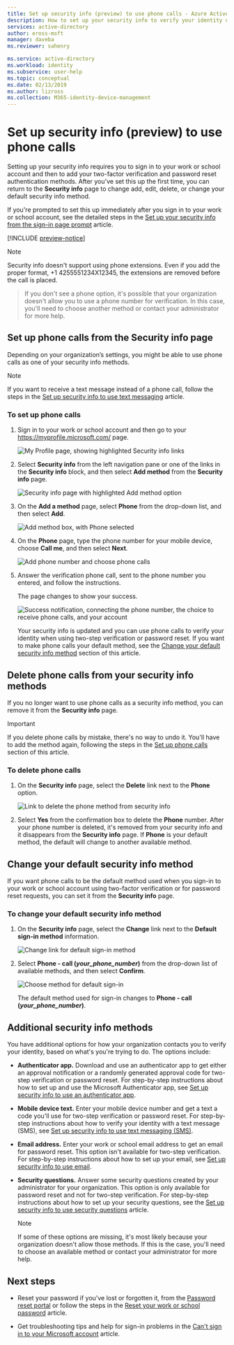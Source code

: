 ```yaml
---
title: Set up security info (preview) to use phone calls - Azure Active Directory | Microsoft Docs
description: How to set up your security info to verify your identity using phone calls.
services: active-directory
author: eross-msft
manager: daveba
ms.reviewer: sahenry

ms.service: active-directory
ms.workload: identity
ms.subservice: user-help
ms.topic: conceptual
ms.date: 02/13/2019
ms.author: lizross
ms.collection: M365-identity-device-management
---
```


# Set up security info (preview) to use phone calls
Setting up your security info requires you to sign in to your work or school account and then to add your two-factor verification and password reset authentication methods. After you've set this up the first time, you can return to the **Security info** page to change add, edit, delete, or change your default security info method.

If you're prompted to set this up immediately after you sign in to your work or school account, see the detailed steps in the [Set up your security info from the sign-in page prompt](security-info-setup-signin.md) article.

[!INCLUDE [preview-notice](../../../includes/active-directory-end-user-preview-notice-security-info.md)]

>[!Note]
>Security info doesn't support using phone extensions. Even if you add the proper format, +1 4255551234X12345, the extensions are removed before the call is placed.

>If you don't see a phone option, it's possible that your organization doesn't allow you to use a phone number for verification. In this case, you'll need to choose another method or contact your administrator for more help.

## Set up phone calls from the Security info page
Depending on your organization’s settings, you might be able to use phone calls as one of your security info methods.

>[!Note]
>If you want to receive a text message instead of a phone call, follow the steps in the [Set up security info to use text messaging](security-info-setup-text-msg.md) article.

### To set up phone calls

1. Sign in to your work or school account and then go to your https://myprofile.microsoft.com/ page.

    ![My Profile page, showing highlighted Security info links](media/security-info/securityinfo-myprofile.png)

2. Select **Security info** from the left navigation pane or one of the links in the **Security info** block, and then select **Add method** from the **Security info** page.

    ![Security info page with highlighted Add method option](media/security-info/securityinfo-myprofile-addmethod.png)

3. On the **Add a method** page, select **Phone** from the drop-down list, and then select **Add**.

    ![Add method box, with Phone selected](media/security-info/securityinfo-myprofile-addphonetext.png)

4. On the **Phone** page, type the phone number for your mobile device, choose **Call me**, and then select **Next**.

    ![Add phone number and choose phone calls](media/security-info/securityinfo-myprofile-phonecall-addnumber.png)

5. Answer the verification phone call, sent to the phone number you entered, and follow the instructions.

    The page changes to show your success.

    ![Success notification, connecting the phone number, the choice to receive phone calls, and your account](media/security-info/securityinfo-myprofile-phonetext-success.png)

    Your security info is updated and you can use phone calls to verify your identity when using two-step verification or password reset. If you want to make phone calls your default method, see the [Change your default security info method](#change-your-default-security-info-method) section of this article.

## Delete phone calls from your security info methods
If you no longer want to use phone calls as a security info method, you can remove it from the **Security info** page.

>[!Important]
>If you delete phone calls by mistake, there's no way to undo it. You'll have to add the method again, following the steps in the [Set up phone calls](#set-up-phone-calls-from-the-security-info-page) section of this article.

### To delete phone calls

1. On the **Security info** page, select the **Delete** link next to the **Phone** option.

    ![Link to delete the phone method from security info](media/security-info/securityinfo-myprofile-phonetext-delete.png)

2. Select **Yes** from the confirmation box to delete the **Phone** number. After your phone number is deleted, it's removed from your security info and it disappears from the **Security info** page. If **Phone** is your default method, the default will change to another available method.
    
## Change your default security info method
If you want phone calls to be the default method used when you sign-in to your work or school account using two-factor verification or for password reset requests, you can set it from the **Security info** page.

### To change your default security info method

1. On the **Security info** page, select the **Change** link next to the **Default sign-in method** information.

    ![Change link for default sign-in method](media/security-info/securityinfo-myprofile-phonetext-defaultchange.png)

2. Select **Phone - call (*_your_phone_number_*)** from the drop-down list of available methods, and then select **Confirm**.

    ![Choose method for default sign-in](media/security-info/securityinfo-myprofile-phonecall-changeddefault.png)

    The default method used for sign-in changes to **Phone - call (*_your_phone_number_*)**.

## Additional security info methods
You have additional options for how your organization contacts you to verify your identity, based on what's you're trying to do. The options include:

- **Authenticator app.** Download and use an authenticator app to get either an approval notification or a randomly generated approval code for two-step verification or password reset. For step-by-step instructions about how to set up and use the Microsoft Authenticator app, see [Set up security info to use an authenticator app](security-info-setup-auth-app.md).

- **Mobile device text.** Enter your mobile device number and get a text a code you'll use for two-step verification or password reset. For step-by-step instructions about how to verify your identity with a text message (SMS), see [Set up security info to use text messaging (SMS)](security-info-setup-text-msg.md).

- **Email address.** Enter your work or school email address to get an email for password reset. This option isn't available for two-step verification. For step-by-step instructions about how to set up your email, see [Set up security info to use email](security-info-setup-email.md).

- **Security questions.** Answer some security questions created by your administrator for your organization. This option is only available for password reset and not for two-step verification. For step-by-step instructions about how to set up your security questions, see the [Set up security info to use security questions](security-info-setup-questions.md) article.
    
    >[!Note]
    >If some of these options are missing, it's most likely because your organization doesn't allow those methods. If this is the case, you'll need to choose an available method or contact your administrator for more help.

## Next steps

- Reset your password if you've lost or forgotten it, from the [Password reset portal](https://passwordreset.microsoftonline.com/) or follow the steps in the [Reset your work or school password](user-help-reset-password.md) article.

- Get troubleshooting tips and help for sign-in problems in the [Can't sign in to your Microsoft account](https://support.microsoft.com/help/12429/microsoft-account-sign-in-cant) article.
